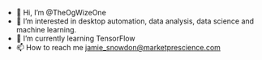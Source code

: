- 👋 Hi, I’m @TheOgWizeOne
- 👀 I’m interested in desktop automation, data analysis, data science and machine learning.
- 🌱 I’m currently learning TensorFlow
- 📫 How to reach me jamie_snowdon@marketprescience.com

<!---
TheOgWizeOne/TheOgWizeOne is a ✨ special ✨ repository because its `README.md` (this file) appears on your GitHub profile.
You can click the Preview link to take a look at your changes.
--->
